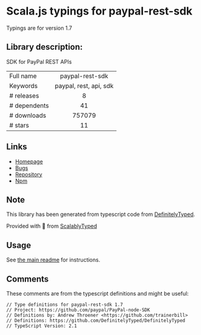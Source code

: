 
# Scala.js typings for paypal-rest-sdk

Typings are for version 1.7

## Library description:
SDK for PayPal REST APIs

|                    |                 |
| ------------------ | :-------------: |
| Full name          | paypal-rest-sdk |
| Keywords           | paypal, rest, api, sdk |
| # releases         | 8 |
| # dependents       | 41 |
| # downloads        | 757079 |
| # stars            | 11 |

## Links
- [Homepage](https://github.com/paypal/PayPal-node-SDK)
- [Bugs](https://github.com/paypal/PayPal-node-SDK/issues)
- [Repository](https://github.com/paypal/PayPal-node-SDK)
- [Npm](https://www.npmjs.com/package/paypal-rest-sdk)
    


## Note
This library has been generated from typescript code from [DefinitelyTyped](https://definitelytyped.org).

Provided with :purple_heart: from [ScalablyTyped](https://github.com/oyvindberg/ScalablyTyped)

## Usage
See [the main readme](../../readme.md) for instructions.

## Comments

These comments are from the typescript definitions and might be useful:
```
// Type definitions for paypal-rest-sdk 1.7
// Project: https://github.com/paypal/PayPal-node-SDK
// Definitions by: Andrew Throener <https://github.com/trainerbill>
// Definitions: https://github.com/DefinitelyTyped/DefinitelyTyped
// TypeScript Version: 2.1

```

